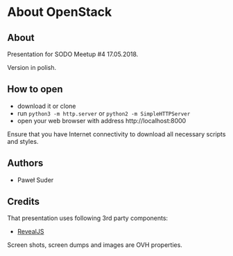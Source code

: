 # About OpenStack

## About

Presentation for SODO Meetup #4 17.05.2018.

Version in polish.

## How to open

- download it or clone
- run `python3 -m http.server` or `python2 -m SimpleHTTPServer`
- open your web browser with address http://localhost:8000

Ensure that you have Internet connectivity to download all necessary scripts and styles.

## Authors

* Paweł Suder

## Credits

That presentation uses following 3rd party components:

- [RevealJS](https://revealjs.com)

Screen shots, screen dumps and images are OVH properties.
